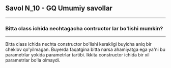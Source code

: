 ## Savol N_10 - GQ Umumiy savollar

---

### Bitta class ichida nechtagacha contructor lar bo'lishi mumkin?

---

Bitta class ichida nechta constructor bo'lishi kerakligi buyicha aniq bir cheklov qo'yilmagan.
Buyerda faqatgina bitta narsa ahamiyatga ega ya'ni bu parametrlar yokida parametrlar tartibi. 
Ikkita constructor ichida bir xil parametrlar bo'la olmaydi.
